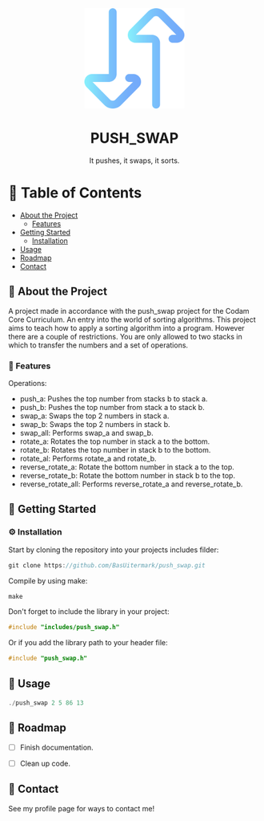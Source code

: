 <div align="center">

  <img src="assets/sort.png" alt="logo" width="200" height="auto" />
  <h1>PUSH_SWAP</h1>
  
  <p>
    It pushes, it swaps, it sorts.
  </p>
</div>
  
  # :notebook_with_decorative_cover: Table of Contents

- [About the Project](#star2-about-the-project)
  * [Features](#dart-features)
- [Getting Started](#toolbox-getting-started)
  * [Installation](#gear-installation)
- [Usage](#eyes-usage)
- [Roadmap](#compass-roadmap)
- [Contact](#handshake-contact)



## :star2: About the Project
A project made in accordance with the push_swap project for the Codam Core Curriculum.
An entry into the world of sorting algorithms. This project aims to teach how to apply a sorting algorithm into a program.
However there are a couple of restrictions. You are only allowed to two stacks in which to transfer the numbers and a set of operations.




### :dart: Features

Operations:
- push_a: Pushes the top number from stacks b to stack a.
- push_b: Pushes the top number from stack a to stack b.
- swap_a: Swaps the top 2 numbers in stack a.
- swap_b: Swaps the top 2 numbers in stack b.
- swap_all: Performs swap_a and swap_b.
- rotate_a: Rotates the top number in stack a to the bottom.
- rotate_b: Rotates the top number in stack b to the bottom.
- rotate_al: Performs rotate_a and rotate_b.
- reverse_rotate_a: Rotate the bottom number in stack a to the top.
- reverse_rotate_b: Rotate the bottom number in stack b to the top.
- reverse_rotate_all: Performs reverse_rotate_a and reverse_rotate_b.




## 	:toolbox: Getting Started

### :gear: Installation

Start by cloning the repository into your projects includes filder:
```c
git clone https://github.com/BasUitermark/push_swap.git
```

Compile by using make:
```c
make
```

Don't forget to include the library in your project:
```c
#include "includes/push_swap.h"
```

Or if you add the library path to your header file:
```c
#include "push_swap.h"
```



## :eyes: Usage

```c
./push_swap 2 5 86 13
```



## :compass: Roadmap

* [ ] Finish documentation.
* [ ] Clean up code.



## :handshake: Contact

See my profile page for ways to contact me!
